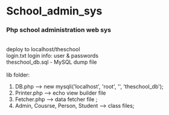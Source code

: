 # School_admin_sys
<h3>Php school administration web sys</h3>

<br>deploy to localhost/theschool
<br>login.txt login info: user & passwords
<br>theschool_db.sql - MySQL dump file
<Br>
<br>lib folder:
<ol>
<li>DB.php --> new mysqli('localhost', 'root', '', 'theschool_db');
<li>Printer.php --> echo view builder file
<li>Fetcher.php --> data fetcher file ;
<li>Admin, Cousrse, Person, Student --> class files;

